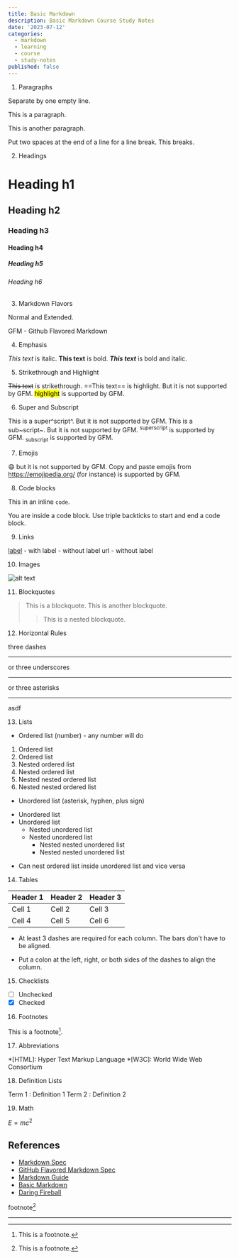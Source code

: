 ```yaml
---
title: Basic Markdown
description: Basic Markdown Course Study Notes
date: '2023-07-12'
categories:
  - markdown
  - learning
  - course
  - study-notes
published: false
---
```


1. Paragraphs

Separate by one empty line.

<md-block>

This is a paragraph.

This is another paragraph.

</md-block>

Put two spaces at the end of a line for a line break.  This breaks.

2. Headings

<md-block>

# Heading h1

## Heading h2

### Heading h3

#### Heading h4

##### Heading h5

###### Heading h6

</md-block>

3. Markdown Flavors

Normal and Extended.

GFM - Github Flavored Markdown

4. Emphasis

<md-block>

_This text_ is italic.
**This text** is bold.
**_This text_** is bold and italic.

</md-block>

5. Strikethrough and Highlight

<md-block>

~~This text~~ is strikethrough.
==This text== is highlight. But it is not supported by GFM.
<mark>highlight</mark> is supported by GFM.

</md-block>

6. Super and Subscript

<md-block>

This is a super^script^. But it is not supported by GFM.
This is a sub~script~. But it is not supported by GFM.
<sup>superscript</sup> is supported by GFM.
<sub>subscript</sub> is supported by GFM.

</md-block>

7. Emojis

<md-block>

:smile: but it is not supported by GFM.
Copy and paste emojis from https://emojipedia.org/ (for instance) is supported by GFM.

</md-block>

8. Code blocks

<md-block>

This in an inline `code`.

You are inside a code block. Use triple backticks to start and end a code block.

</md-block>

9. Links

<md-block>

[label](url) - with label
<url> - without label
url - without label

</md-block>

10. Images

<md-block>

![alt text](url)

</md-block>

11. Blockquotes

<md-block>

> This is a blockquote.
> This is another blockquote.
>
> > This is a nested blockquote.

</md-block>

12. Horizontal Rules

<md-block>

three dashes

---

or three underscores

---

or three asterisks

---

asdf

</md-block>

13. Lists

<md-block>

- Ordered list (number) - any number will do

1. Ordered list
2. Ordered list
3. Nested ordered list
4. Nested ordered list
5. Nested nested ordered list
6. Nested nested ordered list

- Unordered list (asterisk, hyphen, plus sign)

* Unordered list
* Unordered list
  - Nested unordered list
  - Nested unordered list
    - Nested nested unordered list
    - Nested nested unordered list

- Can nest ordered list inside unordered list and vice versa

</md-block>

14. Tables

<md-block>

| Header 1 | Header 2 | Header 3 |
| -------- | -------- | -------- |
| Cell 1   | Cell 2   | Cell 3   |
| Cell 4   | Cell 5   | Cell 6   |

- At least 3 dashes are required for each column. The bars don't have to be aligned.

- Put a colon at the left, right, or both sides of the dashes to align the column.

</md-block>

15. Checklists

<md-block>

- [ ] Unchecked
- [x] Checked

</md-block>

16. Footnotes

<md-block>

This is a footnote[^1].

[^1]: This is a footnote.

</md-block>

17. Abbreviations

<md-block>

*[HTML]: Hyper Text Markup Language
*[W3C]:  World Wide Web Consortium

</md-block>

18. Definition Lists

<md-block>

Term 1
: Definition 1
Term 2
: Definition 2

</md-block>

19. Math

<md-block> 

$E=mc^2$

</md-block>

## References

- [Markdown Spec](https://spec-md.com/)
- [GitHub Flavored Markdown Spec](https://github.github.com/gfm/)
- [Markdown Guide](https://www.markdownguide.org/)
- [Basic Markdown](https://www.markdowntutorial.com/)
- [Daring Fireball](https://daringfireball.net/projects/markdown/syntax)

footnote[^1]

---

[^1]: bleh suxx